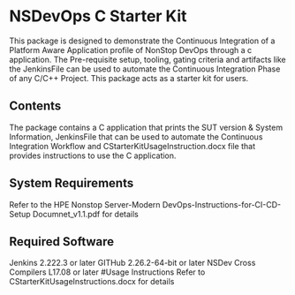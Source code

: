 # NSDevOps C Starter Kit
This package is designed to demonstrate the Continuous Integration of a Platform Aware Application profile of NonStop DevOps through a c application. 
The Pre-requisite setup, tooling, gating criteria and artifacts like the JenkinsFile can be used to automate the Continuous Integration Phase of any C/C++ Project.  This package acts as a starter kit for users.  

## Contents 
The package contains a C application that prints the SUT version & System Information, JenkinsFile that can be used to automate the Continuous Integration Workflow and CStarterKitUsageInstruction.docx file that provides instructions to use the C application.

## System Requirements 
Refer to the HPE Nonstop Server-Modern DevOps-Instructions-for-CI-CD-Setup Documnet_v1.1.pdf for details 

## Required Software  
Jenkins	 			2.222.3 or later
GITHub	 			2.26.2-64-bit or later
NSDev Cross Compilers L17.08 or later
#Usage Instructions 
Refer to CStarterKitUsageInstructions.docx for details
